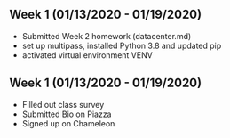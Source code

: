

## Week 1 (01/13/2020 - 01/19/2020)

  - Submitted Week 2 homework (datacenter.md)
  - set up multipass, installed Python 3.8 and updated pip
  - activated virtual environment VENV

## Week 1 (01/13/2020 - 01/19/2020)

  - Filled out class survey
  - Submitted Bio on Piazza
  - Signed up on Chameleon